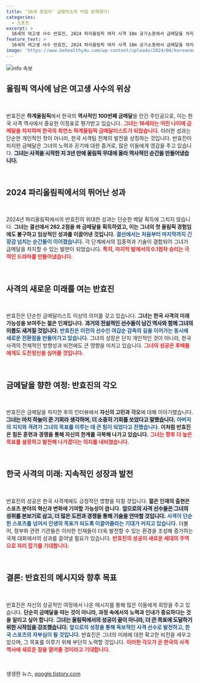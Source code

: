 ```yaml
---
title: ‘16세 총잡이’ 금빛미소의 비밀 밝혀졌다!
categories:
  - 스포츠
excerpt: >
  16세의 여고생 사수 반효진, 2024 파리올림픽 여자 사격 10m 공기소총에서 금메달을 차지하며 최연소 금메달리스트로 등극! 한국의 100번째 하계올림픽 금메달의 주인공이 된 그녀의 눈부신 성과와 감동의 순간을 만나보세요!
feature_text: >
  16세의 여고생 사수 반효진, 2024 파리올림픽 여자 사격 10m 공기소총에서 금메달을 차지하며 최연소 금메달리스트로 등극! 한국의 100번째 하계올림픽 금메달의 주인공이 된 그녀의 눈부신 성과와 감동의 순간을 만나보세요!
image: 'https://www.behealthy4u.com/wp-content/uploads/2024/06/koreanews.jpg'
---
```


<p><img src="https://www.behealthy4u.com/wp-content/uploads/2024/06/koreanews.jpg" alt="info 속보" /></p>

<h2 data-ke-size="size26">올림픽 역사에 남은 여고생 사수의 위상</h2>

<p data-ke-size="size16">&nbsp;</p>

<p>반효진은 <b>하계올림픽</b>에서 한국의 <b>역사적인 100번째 금메달</b>을 안긴 주인공으로, 이는 한국 사격 역사에서 중요한 이정표로 평가받고 있습니다. <b><span style="color: #ee2323;">그녀는 16세라는 어린 나이에 금메달을 차지하며 한국의 최연소 하계올림픽 금메달리스트가 되었습니다.</span></b> 이러한 성과는 단순한 개인적인 컷이 아니라, 한국 사격팀 전체의 발전을 상징하는 것입니다. 반효진이 차지한 금메달은 그녀의 노력과 끈기에 대한 증거로, 많은 이들에게 영감을 주고 있습니다. <b><span style="background-color: #21538527;">그녀는 사격을 시작한 지 3년 만에 올림픽 무대에 올라 역사적인 순간을 만들어냈습니다.</span></b></p>

<p data-ke-size="size16">&nbsp;</p>

<h2 data-ke-size="size26">2024 파리올림픽에서의 뛰어난 성과</h2>

<p data-ke-size="size16">&nbsp;</p>

<p>2024년 파리올림픽에서의 반효진의 위대한 성과는 단순한 메달 획득에 그치지 않습니다. <b>그녀는 결선에서 262.2점을 쏴 금메달을 획득하였고, 이는 그녀의 첫 올림픽 경험임에도 불구하고 임상적인 성과를 이끌어낸 것입니다.</b> <b><span style="color: #1a5490;">결선에서는 처음부터 마지막까지 긴장감 넘치는 순간들이 이어졌습니다.</span></b> 각 단계에서의 집중력과 기술이 결합되어 그녀가 금메달을 차지할 수 있는 발판이 되었습니다. <b><span style="color: #ee2323;">특히, 마지막 발에서의 0.1점차 승리는 극적인 드라마를 만들어냈습니다.</span></b></p>

<p data-ke-size="size16">&nbsp;</p>

<h2 data-ke-size="size26">사격의 새로운 미래를 여는 반효진</h2>

<p data-ke-size="size16">&nbsp;</p>

<p>반효진은 단순한 금메달리스트 이상의 의미를 갖고 있습니다. <b>그녀는 한국 사격의 미래 가능성을 보여주는 젊은 인재입니다.</b> <b><span style="background-color: #21538527;">과거의 전설적인 선수들이 남긴 역사와 함께 그녀의 이름도 새겨질 것입니다.</span></b> <b><span style="color: #1a5490;">반효진은 이전의 선수인 여갑순 감독의 길을 이어가는 동시에 새로운 전환점을 만들어가고 있습니다.</span></b> 그녀의 성장은 단지 개인적인 것이 아니라, 한국 사격의 전체적인 방향성과 비전에도 큰 영향을 미치고 있습니다. <b><span style="color: #ee2323;">그녀의 성공은 후배들에게도 도전정신을 심어줄 것입니다.</span></b></p>

<p data-ke-size="size16">&nbsp;</p>

<h2 data-ke-size="size26">금메달을 향한 여정: 반효진의 각오</h2>

<p data-ke-size="size16">&nbsp;</p>

<p>반효진은 금메달을 차지한 후의 인터뷰에서 <b>자신의 고민과 각오</b>에 대해 이야기했습니다. <b><span style="background-color: #21538527;">그녀는 마치 하늘이 준 기회라 생각하며, 더 소중히 기회를 쏘았다고 말했습니다.</span></b> <b><span style="color: #1a5490;">아버지의 지지와 격려가 그녀의 목표를 이루는 데 큰 힘이 되었다고 전했습니다.</span></b> <b>이처럼 반효진은 힘든 훈련과 경쟁을 통해 자신의 한계를 극복해 나가고 있습니다.</b> <b><span style="color: #ee2323;">그녀는 향후 더 높은 목표를 설정하고 발전해 나가겠다는 의지를 내비쳤습니다.</span></b></p>

<p data-ke-size="size16">&nbsp;</p>

<h2 data-ke-size="size26">한국 사격의 미래: 지속적인 성장과 발전</h2>

<p data-ke-size="size16">&nbsp;</p>

<p>반효진의 성공은 한국 사격계에도 긍정적인 영향을 미칠 것입니다. <b>젊은 인재의 출현은 스포츠 분야의 혁신과 변화에 기여할 가능성이 큽니다.</b> <b><span style="background-color: #21538527;">앞으로의 사격 선수들은 그녀의 성취를 본보기로 삼고, 더 많은 도전과 경쟁을 통해 기술을 연마할 것입니다.</span></b> <b><span style="color: #1a5490;">사격이 단순한 스포츠를 넘어서 인생의 목표가 되도록 이끌어줄라는 기대가 커지고 있습니다.</span></b> 더불어, 정부와 관련 기관들은 이러한 인재들이 더욱 발전할 수 있는 환경을 조성해 증가하는 국제 대회에서의 성과를 끌어낼 필요가 있습니다. <b><span style="color: #ee2323;">반효진의 성공이 새로운 세대의 주역으로 자리 잡기를 기대합니다.</span></b></p>

<p data-ke-size="size16">&nbsp;</p>

<h2 data-ke-size="size26">결론: 반효진의 메시지와 향후 목표</h2>

<p data-ke-size="size16">&nbsp;</p>

<p>반효진은 자신의 성공적인 여정에서 나온 메시지를 통해 많은 이들에게 희망을 주고 있습니다. <b>단순히 금메달을 따는 것이 아니라, 과정 속에서의 노력과 인내가 중요하다는 것을 알리고 싶어 합니다.</b> <b><span style="background-color: #21538527;">그녀는 올림픽에서의 성공이 끝이 아니라, 더 큰 목표에 도달하기 위한 시작임을 강조했습니다.</span></b> <b><span style="color: #1a5490;">앞으로의 성장을 통해 독보적인 사격 선수로 발전하고, 한국 스포츠의 자부심이 될 것입니다.</span></b> 반효진은 그녀의 미래에 대한 확고한 비전을 세우고 있으며, 그 목표를 이루기 위해 부단히 노력할 것입니다. <b><span style="color: #ee2323;">이러한 각오가 곧 한국의 사격 역사에 새로운 장을 열어줄 것이라고 기대합니다.</span></b> </p>

<p data-ke-size="size16">&nbsp;</p>
생생한 뉴스, <a href="https://qoogle.tistory.com" rel="dofollow">qoogle.tistory.com</a>


